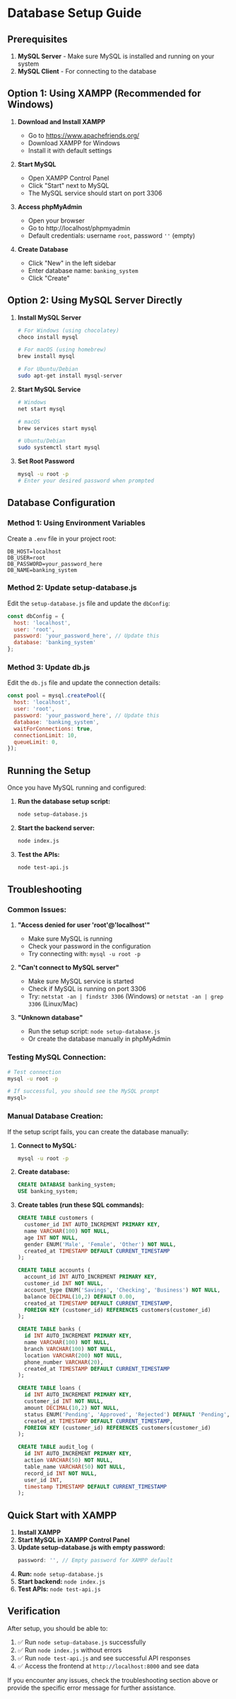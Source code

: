 # Database Setup Guide

## Prerequisites

1. **MySQL Server** - Make sure MySQL is installed and running on your system
2. **MySQL Client** - For connecting to the database

## Option 1: Using XAMPP (Recommended for Windows)

1. **Download and Install XAMPP**
   - Go to https://www.apachefriends.org/
   - Download XAMPP for Windows
   - Install it with default settings

2. **Start MySQL**
   - Open XAMPP Control Panel
   - Click "Start" next to MySQL
   - The MySQL service should start on port 3306

3. **Access phpMyAdmin**
   - Open your browser
   - Go to http://localhost/phpmyadmin
   - Default credentials: username `root`, password `''` (empty)

4. **Create Database**
   - Click "New" in the left sidebar
   - Enter database name: `banking_system`
   - Click "Create"

## Option 2: Using MySQL Server Directly

1. **Install MySQL Server**
   ```bash
   # For Windows (using chocolatey)
   choco install mysql

   # For macOS (using homebrew)
   brew install mysql

   # For Ubuntu/Debian
   sudo apt-get install mysql-server
   ```

2. **Start MySQL Service**
   ```bash
   # Windows
   net start mysql

   # macOS
   brew services start mysql

   # Ubuntu/Debian
   sudo systemctl start mysql
   ```

3. **Set Root Password**
   ```bash
   mysql -u root -p
   # Enter your desired password when prompted
   ```

## Database Configuration

### Method 1: Using Environment Variables

Create a `.env` file in your project root:

```env
DB_HOST=localhost
DB_USER=root
DB_PASSWORD=your_password_here
DB_NAME=banking_system
```

### Method 2: Update setup-database.js

Edit the `setup-database.js` file and update the `dbConfig`:

```javascript
const dbConfig = {
  host: 'localhost',
  user: 'root',
  password: 'your_password_here', // Update this
  database: 'banking_system'
};
```

### Method 3: Update db.js

Edit the `db.js` file and update the connection details:

```javascript
const pool = mysql.createPool({
  host: 'localhost',
  user: 'root',
  password: 'your_password_here', // Update this
  database: 'banking_system',
  waitForConnections: true,
  connectionLimit: 10,
  queueLimit: 0,
});
```

## Running the Setup

Once you have MySQL running and configured:

1. **Run the database setup script:**
   ```bash
   node setup-database.js
   ```

2. **Start the backend server:**
   ```bash
   node index.js
   ```

3. **Test the APIs:**
   ```bash
   node test-api.js
   ```

## Troubleshooting

### Common Issues:

1. **"Access denied for user 'root'@'localhost'"**
   - Make sure MySQL is running
   - Check your password in the configuration
   - Try connecting with: `mysql -u root -p`

2. **"Can't connect to MySQL server"**
   - Make sure MySQL service is started
   - Check if MySQL is running on port 3306
   - Try: `netstat -an | findstr 3306` (Windows) or `netstat -an | grep 3306` (Linux/Mac)

3. **"Unknown database"**
   - Run the setup script: `node setup-database.js`
   - Or create the database manually in phpMyAdmin

### Testing MySQL Connection:

```bash
# Test connection
mysql -u root -p

# If successful, you should see the MySQL prompt
mysql>
```

### Manual Database Creation:

If the setup script fails, you can create the database manually:

1. **Connect to MySQL:**
   ```bash
   mysql -u root -p
   ```

2. **Create database:**
   ```sql
   CREATE DATABASE banking_system;
   USE banking_system;
   ```

3. **Create tables (run these SQL commands):**
   ```sql
   CREATE TABLE customers (
     customer_id INT AUTO_INCREMENT PRIMARY KEY,
     name VARCHAR(100) NOT NULL,
     age INT NOT NULL,
     gender ENUM('Male', 'Female', 'Other') NOT NULL,
     created_at TIMESTAMP DEFAULT CURRENT_TIMESTAMP
   );

   CREATE TABLE accounts (
     account_id INT AUTO_INCREMENT PRIMARY KEY,
     customer_id INT NOT NULL,
     account_type ENUM('Savings', 'Checking', 'Business') NOT NULL,
     balance DECIMAL(10,2) DEFAULT 0.00,
     created_at TIMESTAMP DEFAULT CURRENT_TIMESTAMP,
     FOREIGN KEY (customer_id) REFERENCES customers(customer_id)
   );

   CREATE TABLE banks (
     id INT AUTO_INCREMENT PRIMARY KEY,
     name VARCHAR(100) NOT NULL,
     branch VARCHAR(100) NOT NULL,
     location VARCHAR(200) NOT NULL,
     phone_number VARCHAR(20),
     created_at TIMESTAMP DEFAULT CURRENT_TIMESTAMP
   );

   CREATE TABLE loans (
     id INT AUTO_INCREMENT PRIMARY KEY,
     customer_id INT NOT NULL,
     amount DECIMAL(10,2) NOT NULL,
     status ENUM('Pending', 'Approved', 'Rejected') DEFAULT 'Pending',
     created_at TIMESTAMP DEFAULT CURRENT_TIMESTAMP,
     FOREIGN KEY (customer_id) REFERENCES customers(customer_id)
   );

   CREATE TABLE audit_log (
     id INT AUTO_INCREMENT PRIMARY KEY,
     action VARCHAR(50) NOT NULL,
     table_name VARCHAR(50) NOT NULL,
     record_id INT NOT NULL,
     user_id INT,
     timestamp TIMESTAMP DEFAULT CURRENT_TIMESTAMP
   );
   ```

## Quick Start with XAMPP

1. **Install XAMPP**
2. **Start MySQL in XAMPP Control Panel**
3. **Update setup-database.js with empty password:**
   ```javascript
   password: '', // Empty password for XAMPP default
   ```
4. **Run:** `node setup-database.js`
5. **Start backend:** `node index.js`
6. **Test APIs:** `node test-api.js`

## Verification

After setup, you should be able to:

1. ✅ Run `node setup-database.js` successfully
2. ✅ Run `node index.js` without errors
3. ✅ Run `node test-api.js` and see successful API responses
4. ✅ Access the frontend at `http://localhost:8000` and see data

If you encounter any issues, check the troubleshooting section above or provide the specific error message for further assistance. 